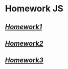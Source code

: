 # Homework JS 
## ___[Homework1](https://github.com/mixmilk555/Codecamp6/blob/master/Javascript/HomewokrJS1.html)___
## ***[Homework2](https://github.com/mixmilk555/Codecamp6/blob/master/Javascript/HomewokrJS2.html)***
## **_[Homework3](https://github.com/mixmilk555/Codecamp6/blob/master/Javascript/HomeworkJS3.html)_**